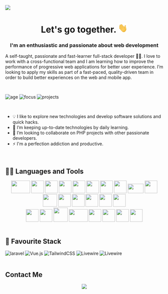 ![](https://raw.githubusercontent.com/halfrost/halfrost/master/icons/header_.png)

<h1 align="center"> Let's go together. <img src="https://raw.githubusercontent.com/ABSphreak/ABSphreak/master/gifs/Hi.gif" width="30px" height="30px" ></h1>

<h3 align="center">I'm an enthusiastic and passionate about web development</h3>  


A self-taught, passionate and fast-learner full-stack developer 👨‍🎓. I love to work with a cross-functional team and I am learning how to improve the performance of progressive web applications for better user experience. I’m looking to apply my skills as part of a fast-paced, quality-driven team in order to build better experiences on the web and mobile app. 

  <br />
  
![age](https://img.shields.io/badge/age-31-blueviolet)
![focus](https://img.shields.io/badge/focus-FullStack-critical)
![projects](https://img.shields.io/badge/projects-21-important)

  <br />

- 💡 I like to explore new technologies and develop software solutions and quick hacks.
- 🌱 I’m keeping up-to-date technologies by daily learning.
- 👯 I’m looking to collaborate on PHP projects with other passionate developers.
- ⚡ I'm a perfection addiction and productive.
  
 </div>

<br />

## 👨‍💻 Languages and Tools

<div align="center">

<img src="https://imgur.com/7sKVVgG.png" height="40" width="60">
<img src="https://upload.wikimedia.org/wikipedia/commons/thumb/9/9a/Laravel.svg/1969px-Laravel.svg.png" height="40" width="40">
<img src="https://i.imgur.com/l3qPpNf.png" height="40" width="40">
<img src="https://i.imgur.com/3NP07nj.png" height="40" width="40">
<img src="https://imgur.com/9wk66mP.png" height="40" width="40">
<img src="https://upload.wikimedia.org/wikipedia/commons/f/f1/Vue.png" height="40" width="40">
<img src="https://i.imgur.com/Uivesm4.png" height="40" width="40">
<img src="https://i.imgur.com/KUlechH.png" height="40" width="40">
<img src="https://upload.wikimedia.org/wikipedia/commons/thumb/d/db/Npm-logo.svg/540px-Npm-logo.svg.png" height="30" width="50">
<img src="https://i.imgur.com/ZblTjWr.png" height="40" width="40">
<img src="https://i.imgur.com/1HPG9T8.png" height="40" width="45">
<img src="https://i.imgur.com/wsUmcb5.png" height="40" width="40">
<img src="https://i.imgur.com/mH7zbFv.png" height="40" width="40">
<img src="https://i.imgur.com/5rZ98nY.png" height="40" width="40">
<img src="https://i.imgur.com/tnKGVBX.png" height="40" width="40">
<img src="https://imgur.com/mS2wjSR.png" height="40" width="40">


<br />

<img src="https://i.imgur.com/CfbGSw2.png" height="40" width="40">
<img src="https://i.imgur.com/ydbeeyk.png" height="40" width="40">
<img src="https://i.imgur.com/054LTZq.png" height="45" width="45">
<img src="https://i.imgur.com/K5LeVnW.png" height="40" width="60">
<img src="https://i.imgur.com/ehWaPTK.png" height="40" width="40">
<img src="https://i.imgur.com/0BKuO1I.png" height="40" width="40">
<img src="https://i.imgur.com/b65wQ01.png" height="40" width="40">
<img src="https://i.imgur.com/0EZWddS.png" height="40" width="40">
</div>

<br /> 

## 🎀 Favourite Stack

<div align="left">

<img alt="laravel" src="https://img.shields.io/badge/Laravel-eb4432?style=for-the-badge&logo=laravel&logoColor=fff" />
<img alt="Vue.js" src="https://img.shields.io/badge/Vue.js-41B883?style=for-the-badge&logo=vue.js&logoColor=fff" />
<img alt="TailwindCSS" src="https://img.shields.io/badge/Tailwind_CSS-38B2AC?style=for-the-badge&logo=tailwind-css&logoColor=white"/>
<img alt="Livewire" src="https://img.shields.io/badge/Livewire-EE5D99?style=for-the-badge&logo=livewire&logoColor=FFF" />
<img alt="Livewire" src="https://img.shields.io/badge/Alpine.js-4a4d54?style=for-the-badge&logo=alpine.js&logoColor=FFF" />

</div>
  
<br /> 

## Contact Me

<p align='center'>
  <a href="https://mail.google.com/mail/?view=cm&fs=1&to=mazenbassiouni@gmail.com">
    <img src="https://img.shields.io/badge/email me-%231DA1F3.svg?&style=for-the-badge&logo=gmail&logoColor=white" />
  </a>
</p>
</div>


